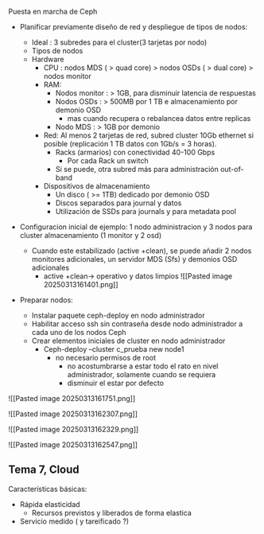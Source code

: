 Puesta en marcha de Ceph
- Planificar previamente diseño de red y despliegue de tipos de nodos:
	- Ideal : 3 subredes para el cluster(3 tarjetas por nodo)
	- Tipos de nodos
	- Hardware
		- CPU : nodos MDS ( > quad core) > nodos OSDs ( > dual core) > nodos monitor
		- RAM: 
			- Nodos monitor : > 1GB, para disminuir latencia de respuestas
			- Nodos OSDs : > 500MB por 1 TB e almacenamiento por demonio OSD
				- mas cuando recupera o rebalancea datos entre replicas
			- Nodo MDS : > 1GB por demonio
		- Red: Al menos 2 tarjetas de red, subred cluster 10Gb ethernet si posible (replicación 1 TB datos con 1Gb/s = 3 horas).
			- Racks (armarios) con conectividad 40-100 Gbps
				- Por cada Rack un switch
			- Si se puede, otra subred más para administración out-of-band
		- Dispositivos de almacenamiento
			- Un disco ( >= 1TB) dedicado por demonio OSD
			- Discos separados para journal y datos
			- Utilización de SSDs para journals y para metadata pool


- Configuracion inicial de ejemplo: 1 nodo administracion y 3 nodos para cluster almacenamiento (1 monitor y 2 osd)
	- Cuando este estabilizado (active +clean), se puede añadir 2 nodos monitores adicionales, un servidor MDS (Sfs) y demonios OSD adicionales
		- active +clean-> operativo y datos limpios
![[Pasted image 20250313161401.png]]

- Preparar nodos:
	- Instalar paquete ceph-deploy en nodo administrador
	- Habilitar acceso ssh sin contraseña desde nodo administrador a cada uno de los nodos Ceph
	- Crear elementos iniciales de cluster en nodo administrador
		- Ceph-deploy –cluster c_prueba new node1 
			- no necesario permisos de root
				- no acostumbrarse a estar todo el rato en nivel administrador, solamente cuando se requiera
				- disminuir el estar por defecto

![[Pasted image 20250313161751.png]]

![[Pasted image 20250313162307.png]]

![[Pasted image 20250313162329.png]]

![[Pasted image 20250313162547.png]]

## Tema 7, Cloud

Características básicas:
- Rápida elasticidad
	- Recursos previstos y liberados de forma elastica
- Servicio medido ( y tareificado ?) 

